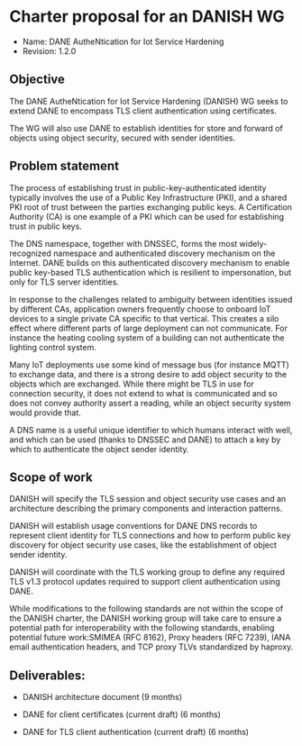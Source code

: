 # Charter proposal for an DANISH WG

- Name: DANE AutheNtication for Iot Service Hardening
- Revision: 1.2.0

## Objective

The DANE AutheNtication for Iot Service Hardening (DANISH) WG seeks to
extend DANE to encompass TLS client authentication using certificates.

The WG will also use DANE to establish identities for store and forward of
objects using object security, secured with sender identities.

## Problem statement

The process of establishing trust in public-key-authenticated identity
typically involves the use of a Public Key Infrastructure (PKI), and a
shared PKI root of trust between the parties exchanging public keys. A
Certification Authority (CA) is one example of a PKI which can be used for
establishing trust in public keys.

The DNS namespace, together with DNSSEC, forms the most widely-recognized
namespace and authenticated discovery mechanism on the Internet.
DANE builds on this authenticated discovery mechanism to enable public key-based
TLS authentication which is resilient to impersonation, but only for TLS
server identities.

In response to the challenges related to ambiguity between identities issued
by different CAs, application owners frequently choose to onboard IoT devices
to a single private CA specific to that vertical.
This creates a silo effect where different parts of large deployment can not
communicate.  For instance the heating cooling system of a building can not
authenticate the lighting control system.

Many IoT deployments use some kind of message bus (for instance MQTT) to
exchange data, and there is a strong desire to add object security
to the objects which are exchanged.
While there might be TLS in use for connection security, it does not extend to what is communicated and so does not convey authority assert a reading, while an object security system would provide that.

A DNS name is a useful unique identifier to which humans interact with well,
and which can be used (thanks to DNSSEC and DANE) to attach a key by which to
authenticate the object sender identity.

## Scope of work

DANISH will specify the TLS session and object security use cases and an
architecture describing the primary components and interaction patterns.

DANISH will establish usage conventions for DANE DNS records to represent
client identity for TLS connections and how to perform public key discovery
for object security use cases, like the establishment of object sender
identity.

DANISH will coordinate with the TLS working group to define any required
TLS v1.3 protocol updates required to support client authentication using
DANE.

While modifications to the following standards are not within the scope of
the DANISH charter, the DANISH working group will take care to ensure a
potential path for interoperability with the following standards, enabling
potential future work:SMIMEA (RFC 8162), Proxy headers (RFC 7239), IANA
email authentication headers, and TCP proxy TLVs standardized by haproxy.

## Deliverables:

* DANISH architecture document (9 months)

* DANE for client certificates (current draft) (6 months)

* DANE for TLS client authentication (current draft) (6 months)



